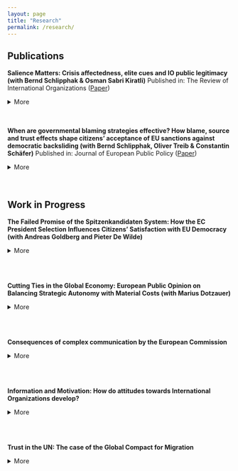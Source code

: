 ```yaml
---
layout: page
title: "Research"
permalink: /research/
---
```


## Publications

**Salience Matters: Crisis affectedness, elite cues and IO public legitimacy (with Bernd Schlipphak & Osman Sabri Kiratli)**
Published in: The Review of International Organizations ([Paper](https://link.springer.com/article/10.1007/s11558-021-09452-y))
<details>
<summary>More</summary>
What effects do international crises have on the public legitimacy of International Organizations (IOs)? It might be the case that such crises make issue-relevant IOs more relevant. As a result, the public legitimacy of those IOs becomes more dependent on citizens’ crisis-induced worries, leading to a more positive view of those IOs. Additionally, as the higher salience also leads to higher levels of elite communication regarding IOs, elite blaming of the IOs during crises results in direct negative effects on public legitimacy beliefs on IOs. Finally, both the valence and content of the elite discourse additionally moderate the positive effects of crisis-induced worries. Implementing survey experiments on public legitimacy beliefs on the WHO during the COVID-19 crisis with about 4400 respondents in Austria, Germany and Turkey, we find preliminary evidence for these expectations
</details>
<br/><br/>

**When are governmental blaming strategies effective? How blame, source and trust effects shape citizens’ acceptance of EU sanctions against democratic backsliding (with Bernd Schlipphak, Oliver Treib & Constantin Schäfer)**
Published in: Journal of European Public Policy ([Paper](https://www.tandfonline.com/doi/full/10.1080/13501763.2022.2102671))
<details>
<summary>More</summary>
Under what conditions do citizens consider external sanctions against their country to be appropriate? Based on the literature on blame shifting, we argue that citizens should become less likely to support external sanctions if their government defends itself, especially if it seeks to shift the blame to the external actors (blame effect). However, this effect may be moderated by which actor identifies and claims the norm violation (source effect) and by whether citizens trust their government (trust effect). We test our expectations by conducting a survey experiment on EU sanctions against democratic backsliding in six countries (n = 12,000). Our results corroborate the blame and source effects, but disconfirm the trust effect. These findings have important implications for the literatures on blame shifting and external sanctions as well as for how the EU and other International Organizations should design their sanctioning mechanisms.
</details>
<br/><br/>


## Work in Progress


**The Failed Promise of the Spitzenkandidaten System: How the EC President Selection Influences Citizens’ Satisfaction with EU Democracy (with Andreas Goldberg and Pieter De Wilde)**
<details>
<summary>More</summary>
The European Union, and even more so the European Parliament (EP), is facing an ongoing institutional and political legitimacy challenge. In this context, the 2014 European elections marked a decisive step towards bringing the EU closer to its citizens by increasing the personalization of EU politics. Following the slogan ‘this time it’s different’, the idea was that the ‘winning’ lead candidate of the EP elections would become the new President of the European Commission (EC), the so-called Spitzenkandidaten process. While this expectation was fulfilled in 2014, the selection of von der Leyen as EC President after the 2019 EP elections neglected this process.
In this paper, we first examine the extent to which this overruling of the Spitzenkandidaten system by the member states has affected people's satisfaction with the Spitzenkandidaten process and EU democracy more broadly. We take advantage of an `unexpected event during survey design' by using a panel wave data collection (from 10 EU member states) that was in the field when the (unexpected) selection of von der Leyen took place. Second, we examine how the (failed) Spitzenkandidaten process can be salvaged in order to increase citizens' satisfaction with EU democracy. We focus on two aspects, namely the earlier involvement of citizens through a primary system to select potential Spitzenkandidaten and the binding nature of the EP elections result to determine the EC President. To this end, we collect original experimental data (in 6 member states) in early 2024 in the run-up to the next EP elections. 

</details>

<br/><br/>

**Cutting Ties in the Global Economy: European Public Opinion on Balancing Strategic Autonomy with Material Costs (with Marius Dotzauer)**
<details>
<summary>More</summary>

How do voters in liberal market economies perceive the growing geopolitical tensions in the global economy? We argue that people face a dilemma between reducing critical dependencies from strategic competitors and avoiding material costs caused by geopolitical strategies. People might support their government’s decision to cut ties with a competing power, when prompted that independence from potentially hostile countries is important to advance strategic autonomy. Realizing that the desire of greater independence will produce significant costs might reduce peoples’ support for economic hard play. We examine these theoretical arguments in the context of the relationship between various European countries and China. We collect original observational survey data in six European countries and conduct survey experiments to test how people deal with the trade-offs between greater independence and its’ material repercussions, using trade in security-relevant high-tech products as an example. The paper contributes to a growing literature on geoeconomics by clarifying how domestic constituencies perceive ongoing efforts to reorganize global economic relations. 
</details>

<br/><br/>


**Consequences of complex communication by the European Commission**
<details>
<summary>More</summary>

The European Union is the supranational institution with the most influence on national politics and one of the most publicly criticized. Faced with this increasing pressure, the EU needs to legitimize its’ actions to the general public. However, one crucial barrier to these attempts is the inherent difficulty of communicating the often highly technical decisions of the European Commission. As a result, communication attempts of the European Commission are exceedingly complex. What are the effects of this complex messaging on attitudes towards decisions of the European Commission? In a preregistered survey experiment (N=1200), I expose respondents to messages by the European Commission in both the original version and in a less complex but otherwise equivalent version. The results show that infringement procedures against Germany instigated by the European Commission are more likely to be accepted by german citizens when they are communicated in easy-to-understand language. Investigating the mechanisms behind that effect, I find that easier messaging is particularly effective for supporters of the European Union and for those interested in politics. 
</details>

<br/><br/>

**Information and Motivation: How do attitudes towards International Organizations develop?**
<details>
<summary>More</summary>
To explain the recent public contestation of International Organizations (IOs), researchers have often looked for micro-level explanations. Research has demonstrated that various factors influence attitudes towards IOs, ranging from characteristics of IOs themselves and the consequences of IO activity to contestation by political elites. However, citizens have very little ability or motivation to engage with information about these abstract issues. Instead, they might rely more on simple heuristics and rely on feelings of generalized trust or perceived familiarity of an institution. I argue that the effects of the proposed explanatory factors are conditional on individual psychological characteristics. I conducted a factorial survey experiment using a large sample of the German population (N=958), exposing participants to multiple fictitious IOs, their basic features, and domestic political elites’ reactions. Contrary to previous work on the effect of high international authority on individual attitudes, I find that German citizens do respond to information about international authority even in the presence of strong party cues. Moreover, these effects are more substantial for respondents motivated to engage in reflective reasoning. The results suggest that citizens can hold differentiated beliefs about IOs and do not always fall back on heuristic shortcuts.
</details>

<br/><br/>

**Trust in the UN: The case of the Global Compact for Migration**
<details>
<summary>More</summary>
The Global Compact for Migration has been one of the most hotly debated UN agreements in recent years. Despite being a non-binding agreement, it generated strong opposition both from some governments (such as the United States and Hungary) and from domestic actors (right-wing parties in European democracies). A key argument from opponents of the GCM was the perceived reduction of national sovereignty caused by the agreement. Using the timing of interviews as a quasi-randomization strategy, I demonstrate that the discussions around the agreement had a negative effect on trust towards the UN in Germany. In order to understand, if the design of the agreement could have caused that shift, I conduct a representative survey experiment in Germany. I show that, suprisingly, a binding GCM could have led to *increased* support. Together, my results indicate that increasing international authority can lead to higher trust in IOs.
</details>

<br/><br/>

